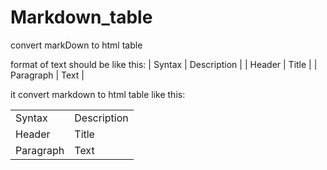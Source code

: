 # Markdown_table

convert markDown to html table


format of text should be like this:
| Syntax      | Description |
| Header      | Title       |
| Paragraph   | Text        |

it convert markdown to html table like this:

<table>
    <tbody>
        <tr>
            <td>Syntax</td>
            <td>Description</td>
        </tr>
        <tr>
            <td>Header</td>
            <td>Title</td>
        </tr>
        <tr>
            <td>Paragraph</td>
            <td>Text</td>
        </tr>
    </tbody>
</table>


